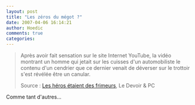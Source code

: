 ```yaml
---
layout: post
title: "Les zéros du mégot ?"
date: 2007-04-06 16:14:21
author: Hoedic
comments: true
categories: 
---
```



<blockquote class="citation">Après avoir fait sensation sur le site Internet YouTube, la vidéo montrant un homme qui jetait sur les cuisses d'un automobiliste le contenu d'un cendrier que ce dernier venait de déverser sur le trottoir s'est révélée être un canular.

Source : [Les héros étaient des frimeurs](http://www.ledevoir.com/2007/04/06/138477.html), Le Devoir & PC
</blockquote>

Comme tant d'autres...